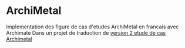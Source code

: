 # ArchiMetal

Implementation des figure de cas d'etudes ArchiMetal en francais avec Archimate 
Dans un projet de traduction de [version 2 etude de cas Archimetal](https://publications.opengroup.org/y164)
